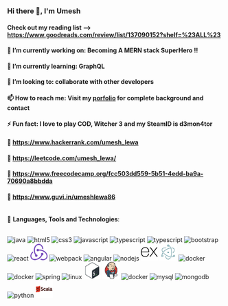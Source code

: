 ### Hi there 👋, I'm Umesh

<!--
**umesh-lewa/umesh-lewa** is a ✨ _special_ ✨ repository because its `README.md` (this file) appears on your GitHub profile.

Here are some ideas to get you started:

- 🔭 I’m currently working on ...
- 🌱 I’m currently learning ...
- 👯 I’m looking to collaborate on ...
- 🤔 I’m looking for help with ...
- 💬 Ask me about ...
- 📫 How to reach me: ...
- 😄 Pronouns: ...
- ⚡ Fun fact: ...
-->

#### Check out my reading list --> https://www.goodreads.com/review/list/137090152?shelf=%23ALL%23

#### 🔭 I’m currently working on: Becoming A MERN stack SuperHero !!
#### 🌱 I’m currently learning: GraphQL
#### 👯 I’m looking to: collaborate with other developers
#### 📫 How to reach me: Visit my [porfolio](https://umesh-lewa.github.io) for complete background and contact
<!--
#### 🥅 2021 Goals: Contribute more to Open Source projects
-->
#### ⚡ Fun fact: I love to play COD, Witcher 3 and my SteamID is d3mon4tor

#### 🔗 https://www.hackerrank.com/umesh_lewa
#### 🔗 https://leetcode.com/umesh_lewa/
#### 🔗 https://www.freecodecamp.org/fcc503dd559-5b51-4edd-ba9a-70690a8bbdda
<!--
#### 🔗 https://auth.geeksforgeeks.org/user/umesh_lewa/practice/
-->
#### 🔗 https://www.guvi.in/umeshlewa86
<!--
#### 🔗 https://www.hackerearth.com/@umesh.lewa
-->


  <br>
  <summary>🤖 <b>Languages, Tools and Technologies</b>: </summary>
  <p align="left"> 
  <br>
  <!-- Java -->
  <img src="https://icongr.am/devicon/java-original-wordmark.svg?size=128&color=currentColor" alt="java" width="40" height="40"/>
  <!-- HTML -->
  <img src="https://icongr.am/devicon/html5-original-wordmark.svg?size=128&color=currentColor" alt="html5" width="40" height="40"/>
  <!-- CSS -->
  <img src="https://icongr.am/devicon/css3-original-wordmark.svg?size=128&color=currentColor" alt="css3" width="40" height="40"/>
  <!-- Javascript -->
  <img src="https://icongr.am/devicon/javascript-original.svg?size=128&color=currentColor" alt="javascript" width="40" height="40"/>
  <!-- Typescript -->
  <img src="https://icongr.am/devicon/typescript-original.svg?size=128&color=currentColor" alt="typescript" width="40" height="40"/>
  <!-- JQuery -->
  <img src="https://icongr.am/devicon/jquery-original-wordmark.svg?size=128&color=currentColor" alt="typescript" width="40" height="40"/>
  <!-- Bootstrap -->
  <img src="https://icongr.am/devicon/bootstrap-plain-wordmark.svg?size=128&color=currentColor" alt="bootstrap" width="40" height="40"/>
  <!-- React -->
  <img src="https://icongr.am/devicon/react-original-wordmark.svg?size=128&color=currentColor" alt="react" width="40" height="40"/>
  <!-- Redux -->
  <img src="https://github.com/devicons/devicon/blob/master/icons/redux/redux-original.svg" alt="redux" width="40" height="40"/>
  <!-- Webpack -->
  <img src="https://icongr.am/devicon/webpack-original.svg?size=128&color=currentColor" alt="webpack" width="40" height="40"/>
  <!-- Angular -->
  <img src="https://icongr.am/devicon/angularjs-original.svg?size=128&color=currentColor" alt="angular" width="40" height="40"/>
  
  <!-- Nodejs -->
  <img src="https://icongr.am/devicon/nodejs-original-wordmark.svg?size=128&color=currentColor" alt="nodejs" width="40" height="40"/>
  <!-- Express -->
  <img src="https://github.com/devicons/devicon/blob/master/icons/express/express-original.svg" alt="express" width="40" height="40"/>
  <!-- Electron -->
  <img src="https://github.com/devicons/devicon/blob/master/icons/electron/electron-original.svg" alt="electron" width="40" height="40"/>
  
  
  <!-- Spring -->
  <img src="https://www.vectorlogo.zone/logos/springio/springio-icon.svg" alt="docker" width="40" height="40"/>
  <!-- Tomcat -->
  <img src="https://icongr.am/devicon/tomcat-original-wordmark.svg?size=128&color=currentColor" alt="docker" width="40" height="40"/>
  <!-- Docker -->
  <img src="https://icongr.am/devicon/docker-original-wordmark.svg?size=128&color=currentColor" alt="spring" width="40" height="40"/>
  <!-- Linux -->
  <img src="https://icongr.am/devicon/linux-original.svg?size=128&color=currentColor" alt="linux" width="40" height="40"/>
  <!-- Bash -->
  <img src="https://github.com/devicons/devicon/blob/master/icons/bash/bash-original.svg" alt="bash" width="40" height="40"/>
  <!-- Jenkins -->
  <img src="https://github.com/devicons/devicon/blob/master/icons/jenkins/jenkins-original.svg" alt="jenkins" width="40" height="40"/>
  
  
  <!-- AWS -->
  <img src="https://icongr.am/devicon/amazonwebservices-original-wordmark.svg?size=128&color=currentColor" alt="docker" width="40" height="40"/>
  <!-- MySQL -->
  <img src="https://icongr.am/devicon/mysql-original-wordmark.svg?size=128&color=currentColor" alt="mysql" width="40" height="40"/>
  <!-- MongoDB -->
  <img src="https://icongr.am/devicon/mongodb-original-wordmark.svg?size=128&color=currentColor" alt="mongodb" width="40" height="40"/> 
  <!-- Python -->
  <img src="https://icongr.am/devicon/python-original.svg?size=128&color=currentColor" alt="python" width="40" height="40"/>
  
  <!-- Scala -->
  <img src="https://github.com/devicons/devicon/blob/master/icons/scala/scala-original-wordmark.svg" alt="scala" width="40" height="40"/>
  

  </p>
